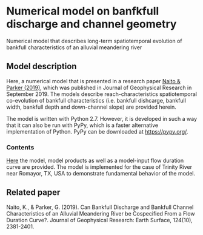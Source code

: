 # Numerical model on banfkfull discharge and channel geometry

Numerical model that describes long-term spatiotemporal evolution of bankfull characteristics of an alluvial meandering river


## Model description

Here, a numerical model that is presented in a research paper [Naito & Parker (2019)](https://agupubs.onlinelibrary.wiley.com/doi/abs/10.1029/2018JF004971), which was published in Journal of Geophysical Research in September 2019. 
The models describe reach-characteristics spatiotemporal co-evolution of bankfull characteristics (i.e. bankfull dishcarge, bankfull width, bankfull depth and down-channel slope) are provided herein. 

The model is written with Python 2.7. However, it is developed in such a way that it can also be run with PyPy, which is a faster alternative implementation of Python. PyPy can be downloaded at https://pypy.org/. 


### Contents

[Here](./Part1_Base_run) the model, model products as well as a model-input flow duration curve are provided. 
The model is implemented for the case of Trinity River near Romayor, TX, USA to demonstrate fundamental behavior of the model. 


## Related paper

Naito, K., & Parker, G. (2019). Can Bankfull Discharge and Bankfull Channel Characteristics of an Alluvial Meandering River be Cospecified From a Flow Duration Curve?. Journal of Geophysical Research: Earth Surface, 124(10), 2381-2401.



